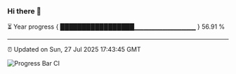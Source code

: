 ### Hi there 👋

⏳ Year progress { █████████████████▁▁▁▁▁▁▁▁▁▁▁▁▁ } 56.91 %

---

⏰ Updated on Sun, 27 Jul 2025 17:43:45 GMT

![Progress Bar CI](https://github.com/IshwaranRudhara/GIT-ACTION/workflows/Progress%20Bar%20CI/badge.svg)

